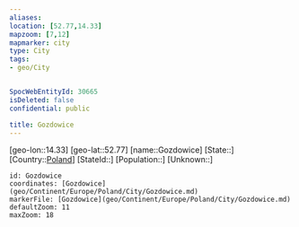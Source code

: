 ```yaml
---
aliases: 
location: [52.77,14.33]
mapzoom: [7,12] 
mapmarker: city 
type: City
tags:
- geo/City


SpocWebEntityId: 30665
isDeleted: false
confidential: public

title: Gozdowice
---
```

[geo-lon::14.33]
[geo-lat::52.77]
[name::Gozdowice]
[State::]
[Country::[Poland](geo/Continent/Europe/Poland.md)]
[StateId::]
[Population::]
[Unknown::]


```leaflet
id: Gozdowice
coordinates: [Gozdowice](geo/Continent/Europe/Poland/City/Gozdowice.md)
markerFile: [Gozdowice](geo/Continent/Europe/Poland/City/Gozdowice.md)
defaultZoom: 11 
maxZoom: 18
```


